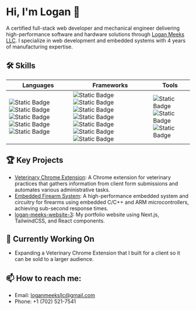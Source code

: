 # Hi, I'm Logan 👋
A certified full-stack web developer and mechanical engineer delivering high-performance software and hardware solutions through [Logan Meeks LLC](https://meeksdev.com). I specialize in web development and embedded systems with 4 years of manufacturing expertise.

## 🛠️ Skills

| **Languages** | **Frameworks** | **Tools** |
| ------------- | -------------- | --------- |
| ![Static Badge](https://img.shields.io/badge/Javascript-F7DF1E?logo=javascript&logoColor=black) ![Static Badge](https://img.shields.io/badge/C%2B%2B-00599C?logo=cplusplus) ![Static Badge](https://img.shields.io/badge/HTML5-E34F26?logo=html5&logoColor=white) ![Static Badge](https://img.shields.io/badge/CSS3-1572B6?logo=css3) ![Static Badge](https://img.shields.io/badge/Python-3776AB?logo=python&logoColor=white) | ![Static Badge](https://img.shields.io/badge/React-61DAFB?logo=react&logoColor=black) ![Static Badge](https://img.shields.io/badge/Next.js-000000?logo=nextdotjs) ![Static Badge](https://img.shields.io/badge/Tailwind%20CSS-06B6D4?logo=tailwindcss&logoColor=white) ![Static Badge](https://img.shields.io/badge/shadcn%2Fui-000000?logo=shadcnui) ![Static Badge](https://img.shields.io/badge/Node.js-5FA04E?logo=nodedotjs&logoColor=white) ![Static Badge](https://img.shields.io/badge/Express-000000?logo=express) ![Static Badge](https://img.shields.io/badge/PostgreSQL-4169E1?logo=postgresql&logoColor=white) | ![Static Badge](https://img.shields.io/badge/Git-F05032?logo=git&logoColor=white) ![Static Badge](https://img.shields.io/badge/GitHub-181717?logo=github) ![Static Badge](https://img.shields.io/badge/Arduino-00878F?logo=arduino) |

## 🏆 Key Projects
- [Veterinary Chrome Extension](https://github.com/meeksdev/autofill-extension): A Chrome extension for veterinary practices that gathers information from client form submissions and automates various administrative tasks.
- [Embedded Firearm System](https://github.com/meeksdev/wraithworks-mcu): A high-performance embedded system and circuitry for firearms using embedded C/C++ and ARM microcontrollers, achieving sub-second response times.
- [logan-meeks-website-3](https://github.com/meeksdev/logan-meeks-website-3): My portfolio website using Next.js, TailwindCSS, and React components.

## 🔭 Currently Working On
- Expanding a Veterinary Chrome Extension that I built for a client so it can be sold to a larger audience.

## 📫 How to reach me:
- Email: [loganmeeksllc@gmail.com](mailto:loganmeeksllc@gmail.com)
- Phone: +1 (702) 521-7541

